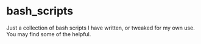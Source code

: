 # bash_scripts
Just a collection of bash scripts I have written, or tweaked for my own use. You may find some of the helpful. 

